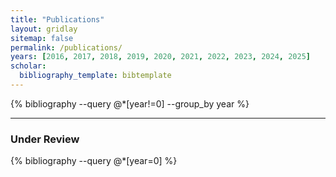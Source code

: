 ```yaml
---
title: "Publications"
layout: gridlay
sitemap: false
permalink: /publications/
years: [2016, 2017, 2018, 2019, 2020, 2021, 2022, 2023, 2024, 2025]
scholar:
  bibliography_template: bibtemplate
---
```

<link rel="stylesheet" href="{{ '/assets/css/responsive.css' | relative_url }}">


<!-- # Publications -->

<div class="jumbotron">


{% bibliography --query @*[year!=0] --group_by year %}

</div>

---

<div class="jumbotron">

### Under Review

{% bibliography --query @*[year=0] %}

</div>
